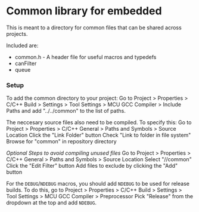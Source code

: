# Common library for embedded

This is meant to a directory for common files that can be shared across projects.

Included are:
* common.h - A header file for useful macros and typedefs
* canFilter
* queue


### Setup
To add the common directory to your project:
Go to Project > Properties > C/C++ Build > Settings > Tool Settings > MCU GCC Compiler > Include Paths
and add "../../common" to the list of paths.

The neccesary source files also need to be compiled.  To specify this:
Go to Project > Properties > C/C++ General > Paths and Symbols > Source Location
Click the "Link Folder" button
Check "Link to folder in file system"
Browse for "common" in repository directory

*Optional Steps to avoid compiling unused files*
Go to Project > Properties > C/C++ General > Paths and Symbols > Source Location
Select "/<project name>/common"
Click the "Edit Filter" button
Add files to exclude by clicking the "Add" button



For the `DEBUG`/`NDEBUG` macros, you should add `NDEBUG` to be used for release builds. To do this, go to
Project > Properties > C/C++ Build > Settings > Tool Settings > MCU GCC Compiler > Preprocessor
Pick "Release" from the dropdown at the top and add `NDEBUG`.

